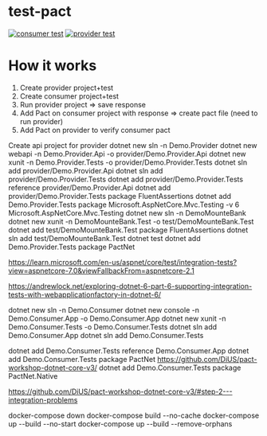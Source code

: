# test-pact
[![consumer test](https://github.com/kaiwanyawit-chawankul/test-pact/actions/workflows/consumer.yml/badge.svg)](https://github.com/kaiwanyawit-chawankul/test-pact/actions/workflows/consumer.yml) [![provider test](https://github.com/kaiwanyawit-chawankul/test-pact/actions/workflows/provider.yml/badge.svg)](https://github.com/kaiwanyawit-chawankul/test-pact/actions/workflows/provider.yml)

# How it works
1. Create provider project+test
1. Create consumer project+test
1. Run provider project => save response
1. Add Pact on consumer project with response => create pact file (need to run provider)
1. Add Pact on provider to verify consumer pact


Create api project for provider
dotnet new sln -n Demo.Provider
dotnet new webapi -n Demo.Provider.Api -o provider/Demo.Provider.Api
dotnet new xunit -n Demo.Provider.Tests -o provider/Demo.Provider.Tests
dotnet sln add provider/Demo.Provider.Api
dotnet sln add provider/Demo.Provider.Tests
dotnet add provider/Demo.Provider.Tests reference provider/Demo.Provider.Api
dotnet add provider/Demo.Provider.Tests package FluentAssertions
dotnet add Demo.Provider.Tests package Microsoft.AspNetCore.Mvc.Testing -v 6
Microsoft.AspNetCore.Mvc.Testing
    dotnet new sln -n DemoMounteBank
    dotnet new xunit -n DemoMounteBank.Test -o test/DemoMounteBank.Test
    dotnet add test/DemoMounteBank.Test package FluentAssertions
    dotnet sln add test/DemoMounteBank.Test
    dotnet test
    dotnet add Demo.Provider.Tests package PactNet

https://learn.microsoft.com/en-us/aspnet/core/test/integration-tests?view=aspnetcore-7.0&viewFallbackFrom=aspnetcore-2.1

https://andrewlock.net/exploring-dotnet-6-part-6-supporting-integration-tests-with-webapplicationfactory-in-dotnet-6/


dotnet new sln -n Demo.Consumer
dotnet new console -n Demo.Consumer.App -o Demo.Consumer.App
dotnet new xunit -n Demo.Consumer.Tests -o Demo.Consumer.Tests
dotnet sln add Demo.Consumer.App
dotnet sln add Demo.Consumer.Tests

dotnet add Demo.Consumer.Tests reference Demo.Consumer.App
dotnet add Demo.Consumer.Tests package PactNet
https://github.com/DiUS/pact-workshop-dotnet-core-v3/
dotnet add Demo.Consumer.Tests package PactNet.Native


https://github.com/DiUS/pact-workshop-dotnet-core-v3/#step-2---integration-problems

docker-compose down
docker-compose build --no-cache
docker-compose up --build --no-start
docker-compose up --build --remove-orphans
